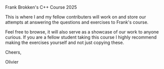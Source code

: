Frank Brokken's C++ Course 2025

This is where I and my fellow contributers will work on and store our attempts
at answering the questions and exercises to Frank's course.

Feel free to browse, it will also serve as a showcase of our work to anyone 
curious. If you are a fellow student taking this course I highly recommend 
making the exercises yourself and not just copying these.

Cheers,

Olivier
